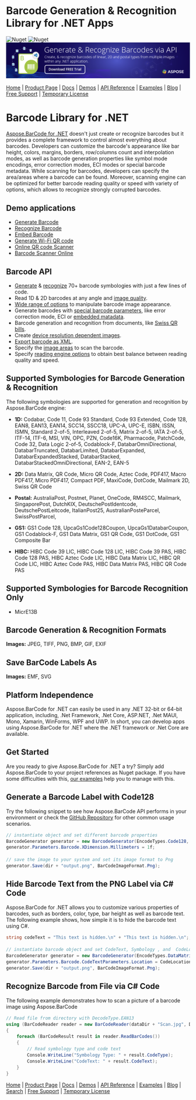 # Barcode Generation & Recognition Library for .NET Apps

![Nuget](https://img.shields.io/nuget/v/Aspose.Barcode) ![Nuget](https://img.shields.io/nuget/dt/Aspose.Barcode)
[![banner](https://raw.githubusercontent.com/Aspose/aspose.github.io/master/img/banners/aspose_barcode-for-net-banner.png)](https://releases.aspose.com/barcode/net/)

[Home](https://www.aspose.com/) | [Product Page](https://products.aspose.com/barcode/net) | [Docs](https://docs.aspose.com/barcode/net/) | [Demos](https://products.aspose.app/barcode/family) | [API Reference](https://apireference.aspose.com/barcode/net) | [Examples](https://github.com/aspose-barcode/Aspose.BarCode-for-.NET) | [Blog](https://blog.aspose.com/category/barcode/) | [Free Support](https://forum.aspose.com/c/barcode) | [Temporary License](https://purchase.aspose.com/temporary-license)

# Barcode Library for .NET
[Aspose.BarCode for .NET](https://products.aspose.com/barcode/net) doesn't just create or recognize barcodes but it provides a complete framework to control almost everything about barcodes. Developers can customize the barcode's appearance like bar height, colors, margins, borders, row/columns count and interpolation modes, as well as barcode generation properties like symbol mode encodings, error correction modes, ECI modes or special barcode metadata. While scanning for barcodes, developers can specify the area/areas where a barcode can be found. Moreover, scanning engine can be optimized for better barcode reading quality or speed with variety of options, which allows to recognize strongly corrupted barcodes.

## Demo applications

- [Generate Barcode](https://products.aspose.app/barcode/generate)
- [Recognize Barcode](https://products.aspose.app/barcode/recognize)
- [Embed Barcode](https://products.aspose.app/barcode/embed)
- [Generate Wi-Fi QR code](https://products.aspose.app/barcode/wifi-qr)
- [Online QR code Scanner](https://products.aspose.app/barcode/scanqr)
- [Barcode Scanner Online](https://products.aspose.app/barcode/scan)

## Barcode API

- [Generate](https://docs.aspose.com/barcode/net/barcode-generation/) & [recognize](https://docs.aspose.com/barcode/net/read-barcodes-with-aspose-barcode-apis/) 70+ barcode symbologies with just a few lines of code.
- Read 1D & 2D barcodes at any angle and [image quality](https://docs.aspose.com/barcode/net/improve-barcode-recognition/).
- [Wide range of options](https://docs.aspose.com/barcode/net/image-formatting-and-display-settings/) to manipulate barcode image appearance.
- Generate barcodes with [special barcode parameters](https://docs.aspose.com/barcode/net/generate-barcode-with-different-symbology/), like error correction mode, ECI or [embedded matadata](https://docs.aspose.com/barcode/net/pdf417-and-macropdf417-barcode/).
- Barcode generation and recognition from documents, like [Swiss QR bills](https://docs.aspose.com/barcode/net/generate-swiss-qr-code/).
- Create [device resolution dependent images](https://docs.aspose.com/barcode/net/setting-barcode-parameters/#managing-image-resolution).
- [Export barcode as XML](https://docs.aspose.com/barcode/net/barcode-in-xml/).
- Specify the [image areas](https://docs.aspose.com/barcode/net/read-barcodes-with-aspose-barcode-apis/#specifying-target-regions-for-recognition) to scan the barcode.
- Specify [reading engine options](https://docs.aspose.com/barcode/net/improve-barcode-recognition/) to obtain best balance between reading quality and speed.

## Supported Symbologies for Barcode Generation & Recognition
The following symbologies are supported for generation and recognition by Aspose.BarCode engine:
- **1D:** Codabar, Code 11, Code 93 Standard, Code 93 Extended, Code 128, EAN8, EAN13, EAN14, SCC14, SSCC18, UPC-A, UPC-E, ISBN, ISSN, ISMN, Standard 2-of-5, Interleaved 2-of-5, Matrix 2-of-5, IATA 2-of-5, ITF-14, ITF-6, MSI, VIN, OPC, PZN, Code16K, Pharmacode, PatchCode, Code 32, Data Logic 2-of-5, Codablock-F, DatabarOmniDirectional, DatabarTruncated, DatabarLimited, DatabarExpanded, DatabarExpandedStacked, DatabarStacked, DatabarStackedOmniDirectional, EAN-2, EAN-5

- **2D:** 	Data Matrix, QR Code, Micro QR Code, Aztec Code, PDF417, Macro PDF417, Micro PDF417, Compact PDF, MaxiCode, DotCode, Mailmark 2D, Swiss QR Code

- **Postal:** AustraliaPost, Postnet, Planet, OneCode, RM4SCC, Mailmark, SingaporePost, DutchKIX, DeutschePostIdentcode, DeutschePostLeitcode, ItalianPost25, AustralianPosteParcel, SwissPostParcel,

- **GS1:**  GS1 Code 128, UpcaGs1Code128Coupon, UpcaGs1DatabarCoupon, GS1 Codablock-F, GS1 Data Matrix, GS1 QR Code, GS1 DotCode, GS1 Composite Bar

- **HIBC:**	HIBC Code 39 LIC, HIBC Code 128 LIC, HIBC Code 39 PAS, HIBC Code 128 PAS, HIBC Aztec Code LIC, HIBC Data Matrix LIC, HIBC QR Code LIC, HIBC Aztec Code PAS, HIBC Data Matrix PAS, HIBC QR Code PAS

## Supported Symbologies for Barcode Recognition Only
- MicrE13B

## Barcode Generation & Recognition Formats

**Images:** JPEG, TIFF, PNG, BMP, GIF, EXIF

## Save BarCode Labels As

**Images:** EMF, SVG

## Platform Independence

Aspose.BarCode for .NET can easily be used in any .NET 32-bit or 64-bit application, including, .Net Framework, .Net Core, ASP.NET, .Net MAUI, Mono, Xamarin, WinForms, WPF and UWP. In short, you can develop apps using Aspose.BarCode for .NET where the .NET framework or .Net Core are available.

## Get Started

Are you ready to give Aspose.BarCode for .NET a try? Simply add Aspose.BarCode to your project references as Nuget package. If you have some difficulties with this, [our examples](https://github.com/aspose-barcode/Aspose.BarCode-for-.NET/blob/master/Examples/CSharp/CSharp.csproj) help you to manage with this.

## Generate a Barcode Label with Code128

Try the following snippet to see how Aspose.BarCode API performs in your environment or check the [GitHub Repository](https://github.com/aspose-barcode/Aspose.BarCode-for-.NET) for other common usage scenarios.

```csharp
// instantiate object and set different barcode properties
BarcodeGenerator generator = new BarcodeGenerator(EncodeTypes.Code128, "1234567");
generator.Parameters.Barcode.XDimension.Millimeters = 1f;

// save the image to your system and set its image format to Png
generator.Save(dir + "output.png", BarCodeImageFormat.Png);
```

## Hide Barcode Text from the PNG Label via C# Code

Aspose.BarCode for .NET allows you to customize various properties of barcodes, such as borders, color, type, bar height as well as barcode text. The following example shows, how simple it is to hide the barcode text using C#.

```csharp
string codeText = "This text is hidden.\n" + "This text is hidden.\n";;

// instantiate barcode object and set CodeText, Symbology , and  CodeLocation
BarcodeGenerator generator = new BarcodeGenerator(EncodeTypes.DataMatrix, codeText);
generator.Parameters.Barcode.CodeTextParameters.Location = CodeLocation.None;
generator.Save(dir + "output.png", BarCodeImageFormat.Png);
```

## Recognize Barcode from File via C# Code

The following example demonstrates how to scan a picture of a barcode image using Aspose.BarCode
```csharp
// Read file from directory with DecodeType.EAN13
using (BarCodeReader reader = new BarCodeReader(dataDir + "Scan.jpg", DecodeType.EAN13))
{
    foreach (BarCodeResult result in reader.ReadBarCodes())
    {
        // Read symbology type and code text
        Console.WriteLine("Symbology Type: " + result.CodeType);
        Console.WriteLine("CodeText: " + result.CodeText);
    }
}
```

[Home](https://www.aspose.com/) | [Product Page](https://products.aspose.com/barcode/net) | [Docs](https://docs.aspose.com/barcode/net/) | [Demos](https://products.aspose.app/barcode/family) | [API Reference](https://apireference.aspose.com/barcode/net) | [Examples](https://github.com/aspose-barcode/Aspose.BarCode-for-.NET) | [Blog](https://blog.aspose.com/category/barcode/) | [Search](https://search.aspose.com/) | [Free Support](https://forum.aspose.com/c/barcode) | [Temporary License](https://purchase.aspose.com/temporary-license)